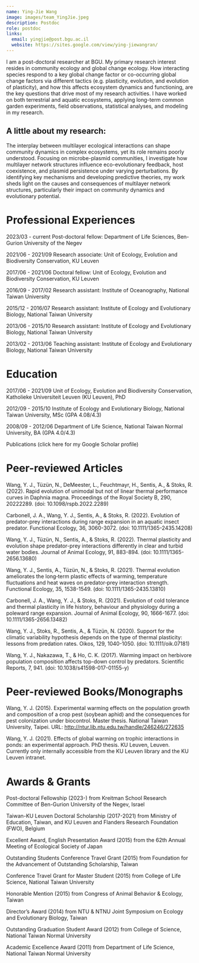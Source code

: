 ```yaml
---
name: Ying-Jie Wang
image: images/team_YingJie.jpeg
description: Postdoc
role: postdoc
links:
  email: yingjie@post.bgu.ac.il
  website: https://sites.google.com/view/ying-jiewangran/
---
```


<!-- I am a post-doctoral researcher at BGU. My research interests revolve around global change, stress ecology, community ecology, and eco-evolutionary feedbacks. Apart from research I enjoy walking in nature, music, cooking and drawing. -->

I am a post-doctoral researcher at BGU. My primary research interest resides in community ecology and global change ecology. How interacting species respond to a key global change factor or co-occurring global change factors via different tactics (e.g. plasticity, evolution, and evolution of plasticity), and how this affects ecosystem dynamics and functioning, are the key questions that drive most of my research activities. I have worked on both terrestrial and aquatic ecosystems, applying long-term common garden experiments, field observations, statistical analyses, and modeling in my research.

## A little about my research:
The interplay between multilayer ecological interactions can shape community dynamics in complex ecosystems, yet its role remains poorly understood. Focusing on microbe-plasmid communities, I investigate how multilayer network structures influence eco-evolutionary feedback, host coexistence, and plasmid persistence under varying perturbations. By identifying key mechanisms and developing predictive theories, my work sheds light on the causes and consequences of multilayer network structures, particularly their impact on community dynamics and evolutionary potential.


# Professional Experiences

2023/03 - current	Post-doctoral fellow: Department of Life Sciences, Ben-Gurion University of the Negev 

2021/06 - 2021/09	Research associate: Unit of Ecology, Evolution and Biodiversity Conservation, KU Leuven

2017/06 - 2021/06	Doctoral fellow: Unit of Ecology, Evolution and Biodiversity Conservation, KU Leuven

2016/09 - 2017/02	Research assistant: Institute of Oceanography, National Taiwan University

2015/12 - 2016/07	Research assistant: Institute of Ecology and Evolutionary Biology, National Taiwan University

2013/06 - 2015/10	Research assistant: Institute of Ecology and Evolutionary Biology, National Taiwan University

2013/02 - 2013/06	Teaching assistant: Institute of Ecology and Evolutionary Biology, National Taiwan University


# Education

2017/06 - 2021/09   Unit of Ecology, Evolution and Biodiversity Conservation, Katholieke Universiteit Leuven (KU Leuven), PhD

2012/09 - 2015/10   Institute of Ecology and Evolutionary Biology, National Taiwan University, MSc (GPA 4.08/4.3)

2008/09 - 2012/06   Department of Life Science, National Taiwan Normal University, BA (GPA 4.0/4.3)

Publications (click here for my Google Scholar profile)

# Peer-reviewed Articles

Wang, Y. J., Tüzün, N., DeMeester, L., Feuchtmayr, H., Sentis, A., & Stoks, R. (2022). Rapid evolution of unimodal but not of linear thermal performance curves in Daphnia magna. Proceedings of the Royal Society B,  290, 20222289. (doi: 10.1098/rspb.2022.2289)

Carbonell, J. A., Wang, Y. J., Sentis, A., & Stoks, R. (2022). Evolution of predator-prey interactions during range expansion in an aquatic insect predator. Functional Ecology, 36, 3060-3072. (doi: 10.1111/1365-2435.14208)

Wang, Y. J., Tüzün, N., Sentis, A., & Stoks, R. (2022). Thermal plasticity and evolution shape predator-prey interactions differently in clear and turbid water bodies. Journal of Animal Ecology, 91, 883-894. (doi: 10.1111/1365-2656.13680)

Wang, Y. J., Sentis, A., Tüzün, N., & Stoks, R. (2021). Thermal evolution ameliorates the long‐term plastic effects of warming, temperature fluctuations and heat waves on predator‐prey interaction strength. Functional Ecology, 35, 1538-1549. (doi: 10.1111/1365-2435.13810)

Carbonell, J. A., Wang, Y. J., & Stoks, R. (2021). Evolution of cold tolerance and thermal plasticity in life history, behaviour and physiology during a poleward range expansion. Journal of Animal Ecology, 90, 1666-1677. (doi: 10.1111/1365-2656.13482)

Wang, Y. J., Stoks, R., Sentis, A., & Tüzün, N. (2020). Support for the climatic variability hypothesis depends on the type of thermal plasticity: lessons from predation rates. Oikos, 129, 1040-1050. (doi: 10.1111/oik.07181)

Wang, Y. J., Nakazawa, T., & Ho, C. K. (2017). Warming impact on herbivore population composition affects top-down control by predators. Scientific Reports, 7, 941. (doi: 10.1038/s41598-017-01155-y)


# Peer-reviewed Books/Monographs

Wang, Y. J. (2015). Experimental warming effects on the population growth and composition of a crop pest (soybean aphid) and the consequences for pest colonization under biocontrol. Master thesis. National Taiwan University, Taipei. URL: http://ntur.lib.ntu.edu.tw/handle/246246/272635

Wang, Y. J. (2021). Effects of global warming on trophic interactions in ponds: an experimental approach. PhD thesis. KU Leuven, Leuven. Currently only internally accessible from the KU Leuven library and the KU Leuven intranet.


# Awards & Grants

Post-doctoral Fellowship (2023-) from Kreitman School Research Committee of Ben-Gurion University of the Negev, Israel

Taiwan-KU Leuven Doctoral Scholarship (2017-2021) from Ministry of Education, Taiwan, and KU Leuven and Flanders Research Foundation (FWO), Belgium

Excellent Award, English Presentation Award (2015) from the 62th Annual Meeting of Ecological Society of Japan

Outstanding Students Conference Travel Grant (2015) from Foundation for the Advancement of Outstanding Scholarship, Taiwan

Conference Travel Grant for Master Student (2015) from College of Life Science, National Taiwan University

Honorable Mention (2015) from Congress of Animal Behavior & Ecology, Taiwan

Director’s Award (2014) from NTU & NTNU Joint Symposium on Ecology and Evolutionary Biology, Taiwan

Outstanding Graduation Student Award (2012) from College of Science, National Taiwan Normal University

Academic Excellence Award (2011) from Department of Life Science, National Taiwan Normal University 
